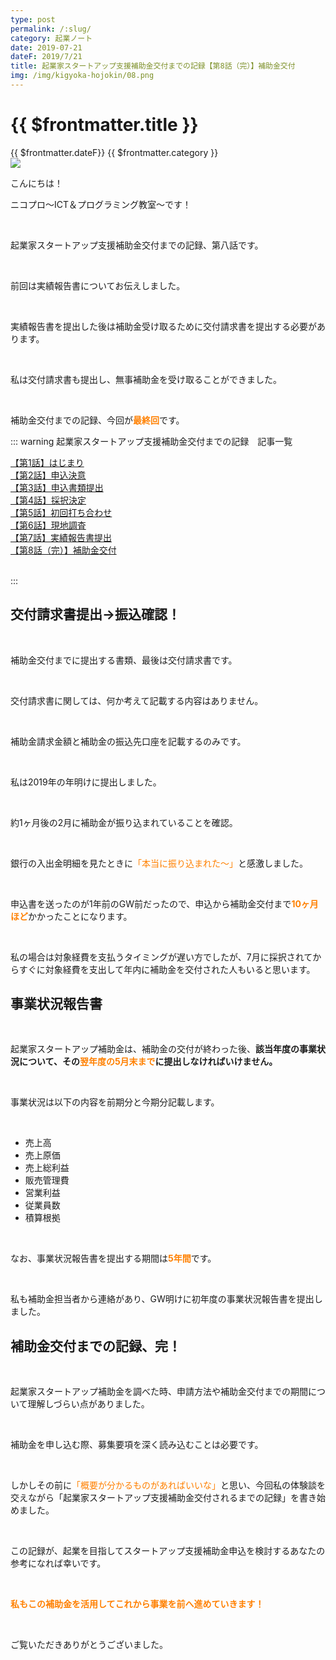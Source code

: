 ```yaml
---
type: post
permalink: /:slug/
category: 起業ノート
date: 2019-07-21
dateF: 2019/7/21
title: 起業家スタートアップ支援補助金交付までの記録【第8話（完）】補助金交付
img: /img/kigyoka-hojokin/08.png
---
```


# {{ $frontmatter.title }}

<div>
<span class="post-date">{{ $frontmatter.dateF}}</span>
<span class="post-category">{{ $frontmatter.category }}</span>
</div>

<img class="post-in-image" src="/img/kigyoka-hojokin/08.png"/>

こんにちは！

ニコプロ～ICT＆プログラミング教室～です！

<br>


起業家スタートアップ支援補助金交付までの記録、第八話です。

<br>

前回は実績報告書についてお伝えしました。

<br>

実績報告書を提出した後は補助金受け取るために交付請求書を提出する必要があります。

<br>

私は交付請求書も提出し、無事補助金を受け取ることができました。

<br>

補助金交付までの記録、今回が<font color="#ff8000">**最終回**</font>です。

::: warning 起業家スタートアップ支援補助金交付までの記録　記事一覧
<br>

[【第1話】はじまり](/kigyoka-hojokin-1/)  
[【第2話】申込決意](/kigyoka-hojokin-2/)  
[【第3話】申込書類提出](/kigyoka-hojokin-3/)  
[【第4話】採択決定](/kigyoka-hojokin-4/)  
[【第5話】初回打ち合わせ](/kigyoka-hojokin-5/)  
[【第6話】現地調査](/kigyoka-hojokin-6/)  
[【第7話】実績報告書提出](/kigyoka-hojokin-7/)  
[【第8話（完）】補助金交付](/kigyoka-hojokin-8/)  

<br>
:::

## 交付請求書提出→振込確認！

<br>

補助金交付までに提出する書類、最後は交付請求書です。

<br>

交付請求書に関しては、何か考えて記載する内容はありません。

<br>

補助金請求金額と補助金の振込先口座を記載するのみです。

<br>

私は2019年の年明けに提出しました。

<br>

約1ヶ月後の2月に補助金が振り込まれていることを確認。

<br>

銀行の入出金明細を見たときに<font color="#ff8000">「本当に振り込まれた～」</font>と感激しました。

<br>

申込書を送ったのが1年前のGW前だったので、申込から補助金交付まで<font color="#ff8000">**10ヶ月ほど**</font>かかったことになります。

<br>

私の場合は対象経費を支払うタイミングが遅い方でしたが、7月に採択されてからすぐに対象経費を支出して年内に補助金を交付された人もいると思います。

## 事業状況報告書

<br>

起業家スタートアップ補助金は、補助金の交付が終わった後、**該当年度の事業状況について、その<font color="#ff8000">翌年度の5月末まで</font>に提出しなければいけません。**

<br>

事業状況は以下の内容を前期分と今期分記載します。

<br>

- 売上高
- 売上原価
- 売上総利益
- 販売管理費
- 営業利益
- 従業員数
- 積算根拠

<br>

なお、事業状況報告書を提出する期間は<font color="#ff8000">**5年間**</font>です。

<br>

私も補助金担当者から連絡があり、GW明けに初年度の事業状況報告書を提出しました。

## 補助金交付までの記録、完！

<br>

起業家スタートアップ補助金を調べた時、申請方法や補助金交付までの期間について理解しづらい点がありました。

<br>

補助金を申し込む際、募集要項を深く読み込むことは必要です。

<br>

しかしその前に<font color="#ff8000">「概要が分かるものがあればいいな」</font>と思い、今回私の体験談を交えながら「起業家スタートアップ支援補助金交付されるまでの記録」を書き始めました。

<br>

この記録が、起業を目指してスタートアップ支援補助金申込を検討するあなたの参考になれば幸いです。

<br>

**<font color="#ff8000">私もこの補助金を活用してこれから事業を前へ進めていきます！</font>**

<br>

ご覧いただきありがとうございました。
